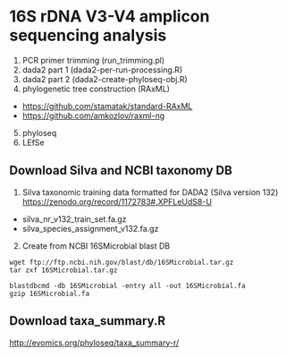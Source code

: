 # 16S rDNA V3-V4 amplicon sequencing analysis

1. PCR primer trimming (run_trimming.pl)
2. dada2 part 1 (dada2-per-run-processing.R)
3. dada2 part 2 (dada2-create-phyloseq-obj.R)
4. phylogenetic tree construction (RAxML)
* https://github.com/stamatak/standard-RAxML
* https://github.com/amkozlov/raxml-ng
5. phyloseq
6. LEfSe

## Download Silva and NCBI taxonomy DB

1. Silva taxonomic training data formatted for DADA2 (Silva version 132)
https://zenodo.org/record/1172783#.XPFLeUdS8-U
* silva_nr_v132_train_set.fa.gz
* silva_species_assignment_v132.fa.gz

2. Create from NCBI 16SMicrobial blast DB
```
wget ftp://ftp.ncbi.nih.gov/blast/db/16SMicrobial.tar.gz
tar zxf 16SMicrobial.tar.gz

blastdbcmd -db 16SMicrobial -entry all -out 16SMicrobial.fa
gzip 16SMicrobial.fa
```

## Download taxa_summary.R
http://evomics.org/phyloseq/taxa_summary-r/
